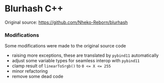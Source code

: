 # Blurhash C++

Original source:
https://github.com/Nheko-Reborn/blurhash

### Modifications

Some modifications were made to the original source code

- raising more exceptions, these are translated by `pybind11` automatically
- adjust some variable types for seamless interop with `pybind11`
- clamp result of `linearToSrgb()` to `0 <= X <= 255`
- minor refactoring
- remove some dead code